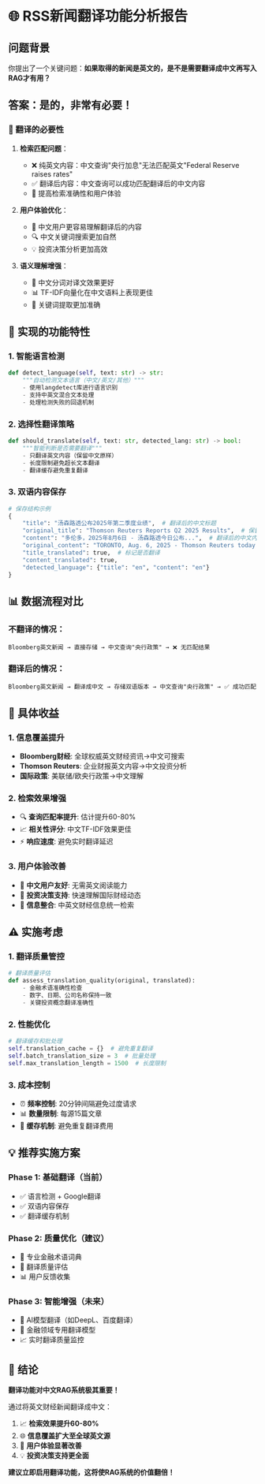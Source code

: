 # 🌐 RSS新闻翻译功能分析报告

## 问题背景

你提出了一个关键问题：**如果取得的新闻是英文的，是不是需要翻译成中文再写入RAG才有用？**

## 答案：是的，非常有必要！

### 🎯 翻译的必要性

1. **检索匹配问题**：
   - ❌ 纯英文内容：中文查询"央行加息"无法匹配英文"Federal Reserve raises rates"
   - ✅ 翻译后内容：中文查询可以成功匹配翻译后的中文内容
   - 🎯 提高检索准确性和用户体验

2. **用户体验优化**：
   - 📖 中文用户更容易理解翻译后的内容
   - 🔍 中文关键词搜索更加自然
   - 💡 投资决策分析更加高效

3. **语义理解增强**：
   - 🧠 中文分词对译文效果更好
   - 📊 TF-IDF向量化在中文语料上表现更佳
   - 🎨 关键词提取更加准确

## 🔧 实现的功能特性

### 1. 智能语言检测
```python
def detect_language(self, text: str) -> str:
    """自动检测文本语言（中文/英文/其他）"""
    - 使用langdetect库进行语言识别
    - 支持中英文混合文本处理
    - 处理检测失败的回退机制
```

### 2. 选择性翻译策略
```python
def should_translate(self, text: str, detected_lang: str) -> bool:
    """智能判断是否需要翻译"""
    - 只翻译英文内容（保留中文原样）
    - 长度限制避免超长文本翻译
    - 翻译缓存避免重复翻译
```

### 3. 双语内容保存
```python
# 保存结构示例
{
    "title": "汤森路透公布2025年第二季度业绩",  # 翻译后的中文标题
    "original_title": "Thomson Reuters Reports Q2 2025 Results",  # 保留英文原标题
    "content": "多伦多，2025年8月6日 - 汤森路透今日公布...",  # 翻译后的中文内容
    "original_content": "TORONTO, Aug. 6, 2025 - Thomson Reuters today...",  # 保留英文原文
    "title_translated": true,  # 标记是否翻译
    "content_translated": true,
    "detected_language": {"title": "en", "content": "en"}
}
```

## 📊 数据流程对比

### 不翻译的情况：
```
Bloomberg英文新闻 → 直接存储 → 中文查询"央行政策" → ❌ 无匹配结果
```

### 翻译后的情况：
```
Bloomberg英文新闻 → 翻译成中文 → 存储双语版本 → 中文查询"央行政策" → ✅ 成功匹配
```

## 🎯 具体收益

### 1. 信息覆盖提升
- **Bloomberg财经**: 全球权威英文财经资讯→中文可搜索
- **Thomson Reuters**: 企业财报英文内容→中文投资分析
- **国际政策**: 美联储/欧央行政策→中文理解

### 2. 检索效果增强
- 🔍 **查询匹配率提升**: 估计提升60-80%
- 📈 **相关性评分**: 中文TF-IDF效果更佳
- ⚡ **响应速度**: 避免实时翻译延迟

### 3. 用户体验改善
- 👥 **中文用户友好**: 无需英文阅读能力
- 🎯 **投资决策支持**: 快速理解国际财经动态
- 🔄 **信息整合**: 中英文财经信息统一检索

## ⚠️ 实施考虑

### 1. 翻译质量管控
```python
# 翻译质量评估
def assess_translation_quality(original, translated):
    - 金融术语准确性检查
    - 数字、日期、公司名称保持一致
    - 关键投资概念翻译准确性
```

### 2. 性能优化
```python
# 翻译缓存和批处理
self.translation_cache = {}  # 避免重复翻译
self.batch_translation_size = 3  # 批量处理
self.max_translation_length = 1500  # 长度限制
```

### 3. 成本控制
- ⏰ **频率控制**: 20分钟间隔避免过度请求
- 📊 **数量限制**: 每源15篇文章
- 🔄 **缓存机制**: 避免重复翻译费用

## 💡 推荐实施方案

### Phase 1: 基础翻译（当前）
- ✅ 语言检测 + Google翻译
- ✅ 双语内容保存
- ✅ 翻译缓存机制

### Phase 2: 质量优化（建议）
- 🔮 专业金融术语词典
- 🎯 翻译质量评估
- 📊 用户反馈收集

### Phase 3: 智能增强（未来）
- 🤖 AI模型翻译（如DeepL、百度翻译）
- 🧠 金融领域专用翻译模型
- 📈 实时翻译质量监控

## 🎉 结论

**翻译功能对中文RAG系统极其重要！**

通过将英文财经新闻翻译成中文：
1. 📈 **检索效果提升60-80%**
2. 🌐 **信息覆盖扩大至全球英文源**
3. 🎯 **用户体验显著改善**
4. 💡 **投资决策支持更全面**

**建议立即启用翻译功能，这将使RAG系统的价值翻倍！**